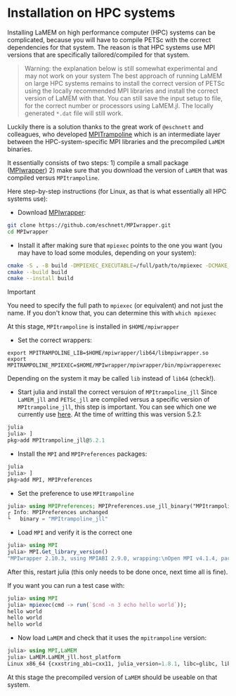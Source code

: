 # Installation on HPC systems

Installing LaMEM on high performance computer (HPC) systems can be complicated, because you will have to compile PETSc with the correct dependencies for that system. 
The reason is that HPC systems use MPI versions that are specifically tailored/compiled for that system. 

> Warning: the explanation below is still somewhat experimental and may not work on your system
> The best approach of running LaMEM on large HPC systems remains to install the correct version of PETSc using the locally recommended MPI libraries and install the correct version of LaMEM with that. You can still save the input setup to file, for the correct number or processors using LaMEM.jl. The locally generated `*.dat` file will still work.

Luckily there is a solution thanks to the great work of `@eschnett` and colleagues, who developed [MPITrampoline](https://github.com/eschnett/MPItrampoline) which is an intermediate layer between the HPC-system-specific MPI libraries and the precompiled `LaMEM` binaries. 

It essentially consists of two steps: 
    1) compile a small package ([MPIwrapper](https://github.com/eschnett/MPIwrapper)) 
    2) make sure that you download the version of `LaMEM` that was compiled versus `MPItrampoline`.

Here step-by-step instructions (for Linux, as that is what essentially all HPC systems use):


* Download [MPIwrapper](https://github.com/eschnett/MPIwrapper): 
```bash
git clone https://github.com/eschnett/MPIwrapper.git 
cd MPIwrapper
```

* Install it after making sure that `mpiexec` points to the one you want (you may have to load some modules, depending on your system):
```bash
cmake -S . -B build -DMPIEXEC_EXECUTABLE=/full/path/to/mpiexec -DCMAKE_BUILD_TYPE=RelWithDebInfo -DCMAKE_INSTALL_PREFIX=$HOME/mpiwrapper
cmake --build build
cmake --install build
```
> [!IMPORTANT]  
> You need to specify the full path to `mpiexec` (or equivalent) and not just the name. If you don't know that, you can determine this with
> `which mpiexec`
 
At this stage, `MPItrampoline` is installed in `$HOME/mpiwrapper`

* Set the correct wrappers:
```
export MPITRAMPOLINE_LIB=$HOME/mpiwrapper/lib64/libmpiwrapper.so
export MPITRAMPOLINE_MPIEXEC=$HOME/MPIwrapper/mpiwrapper/bin/mpiwrapperexec 
```
Depending on the system it may be called `lib` instead of `lib64` (check!).

* Start julia and install the correct versuion of `MPItrampoline_jll`
Since `LaMEM_jll` and `PETSc_jll` are compiled versus a specific version of `MPItrampoline_jll`, this step is important.
You can see which one we currently use [here](https://github.com/JuliaPackaging/Yggdrasil/blob/master/L/LaMEM/build_tarballs.jl).
At the time of writting this was version 5.2.1:
```julia
julia
julia> ]
pkg>add MPItrampoline_jll@5.2.1
```



* Install the `MPI` and `MPIPreferences` packages:
```julia
julia
julia> ]
pkg>add MPI, MPIPreferences
```

* Set the preference to use `MPItrampoline`
```julia
julia> using MPIPreferences; MPIPreferences.use_jll_binary("MPItrampoline_jll")
┌ Info: MPIPreferences unchanged
└   binary = "MPItrampoline_jll"
```

* Load `MPI` and verify it is the correct one
```julia
julia> using MPI
julia> MPI.Get_library_version()
"MPIwrapper 2.10.3, using MPIABI 2.9.0, wrapping:\nOpen MPI v4.1.4, package: Open MPI boris@Pluton Distribution, ident: 4.1.4, repo rev: v4.1.4, May 26, 2022"
```
After this, restart julia (this only needs to be done once, next time all is fine).

If you want you can run a test case with:
```julia
julia> using MPI
julia> mpiexec(cmd -> run(`$cmd -n 3 echo hello world`));
hello world
hello world
hello world
```

* Now load `LaMEM` and check that it uses the `mpitrampoline` version:
```julia
julia> using MPI,LaMEM
julia> LaMEM.LaMEM_jll.host_platform
Linux x86_64 {cxxstring_abi=cxx11, julia_version=1.8.1, libc=glibc, libgfortran_version=5.0.0, mpi=mpitrampoline}
```

At this stage the precompiled version of `LaMEM` should be useable on that system.

